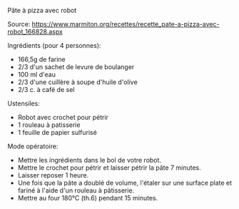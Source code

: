 Pâte à pizza avec robot

Source: https://www.marmiton.org/recettes/recette_pate-a-pizza-avec-robot_166828.aspx 

Ingrédients (pour 4 personnes):
- 166,5g de farine
- 2/3 d'un sachet de levure de boulanger
- 100 ml d'eau
- 2/3 d'une cuillère à soupe d'huile d'olive
- 2/3 c. à café de sel

Ustensiles:
- Robot avec crochet pour pétrir
- 1 rouleau à patisserie
- 1 feuille de papier sulfurisé

Mode opératoire:
- Mettre les ingrédients dans le bol de votre robot. 
- Mettre le crochet pour pétrir et laisser pétrir la pâte 7 minutes. 
- Laisser reposer 1 heure.
- Une fois que la pâte a doublé de volume, l'étaler sur une surface plate et fariné à l'aide d'un rouleau à pâtisserie.
- Mettre au four 180°C (th.6) pendant 15 minutes.
